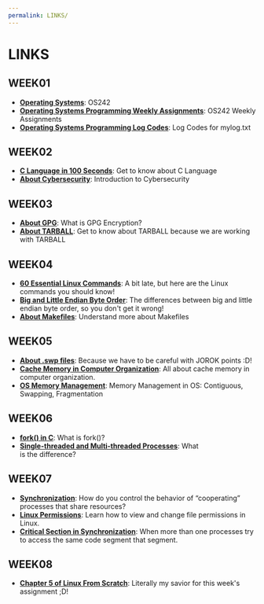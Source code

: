 ```yaml
---
permalink: LINKS/
---
```


# LINKS 

## WEEK01
* [**Operating Systems**](https://os.vlsm.org/): OS242
* [**Operating Systems Programming Weekly Assignments**](https://demos.vlsm.org/): OS242 Weekly Assignments
* [**Operating Systems Programming Log Codes**](https://doit.vlsm.org/ETC/logCodes.txt): Log Codes for mylog.txt

## WEEK02
* [**C Language in 100 Seconds**](https://youtu.be/U3aXWizDbQ4?si=qv37haj-wZdVI1Yl): Get to know about C Language
* [**About Cybersecurity**](https://youtu.be/bPVaOlJ6ln0?si=ZuNFhbceDdKcbpi5): Introduction to Cybersecurity

## WEEK03
* [**About GPG**](https://www.goanywhere.com/blog/what-is-gpg): What is GPG Encryption?
* [**About TARBALL**](https://www.cs.cornell.edu/courses/cs5220/2017fa/tar-info.html#:~:text=A%20tarball%20is%20a%20set,packaging%20files%20has%20been%20around!): Get to know about TARBALL because we are working with TARBALL

## WEEK04
* [**60 Essential Linux Commands**](https://www.hostinger.com/tutorials/linux-commands): A bit late, but here are the Linux commands you should know!
* [**Big and Little Endian Byte Order**](https://betterexplained.com/articles/understanding-big-and-little-endian-byte-order/): The differences between big and little endian byte order, so you don't get it wrong!
* [**About Makefiles**](https://makefiletutorial.com/): Understand more about Makefiles

## WEEK05
* [**About .swp files**](https://www.networkworld.com/article/939724/what-are-unix-swap-swp-files.html): Because we have to be careful with JOROK points :D!
* [**Cache Memory in Computer Organization**](https://www.geeksforgeeks.org/cache-memory-in-computer-organization/): All about cache memory in computer organization.
* [**OS Memory Management**](https://www.guru99.com/os-memory-management.html): Memory Management in OS: Contiguous, Swapping, Fragmentation

## WEEK06
* [**fork() in C**](https://www.geeksforgeeks.org/fork-system-call/): What is fork()?
* [**Single-threaded and Multi-threaded Processes**](https://www.tutorialspoint.com/single-threaded-and-multi-threaded-processes): What is the difference?

## WEEK07
* [**Synchronization**](chrome-extension://efaidnbmnnnibpcajpcglclefindmkaj/https://my.eng.utah.edu/~cs5460/slides/Lecture07.pdf): How do you control the behavior of “cooperating” processes that share resources?
* [**Linux Permissions**](https://phoenixnap.com/kb/linux-file-permissions): Learn how to view and change file permissions in Linux.
* [**Critical Section in Synchronization**](https://www.geeksforgeeks.org/g-fact-70/): When more than one processes try to access the same code segment that segment.

## WEEK08
* [**Chapter 5 of Linux From Scratch**](https://youtu.be/vMdPHpPiy4Q?si=zvpaNmrP__u9ynR7): Literally my savior for this week's assignment ;D!
